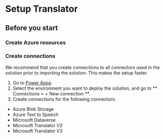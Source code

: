 # Setup Translator
## Before you start
### Create Azure resources
### Create connections
We recommend that you create connections to all connectors used in the solution prior to importing the solution. This makes the setup faster.
1. Go to [Power Apps](https://make.powerapps.com/).
1. Select the environment you want to deploy the solution, and go to ** Connections > + New connection **.
1. Create connections for the following connectors:
- Azure Blob Storage
- Azure Text to Speech
- Microsoft Dataverse
- Microsoft Translator V2
- Microsoft Translator V3
